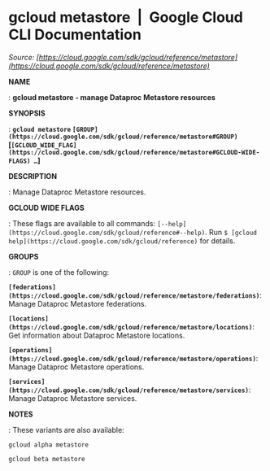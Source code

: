 # gcloud metastore  |  Google Cloud CLI Documentation

*Source: [https://cloud.google.com/sdk/gcloud/reference/metastore](https://cloud.google.com/sdk/gcloud/reference/metastore)*

**NAME**

: **gcloud metastore - manage Dataproc Metastore resources**

**SYNOPSIS**

: **`gcloud metastore` `[GROUP](https://cloud.google.com/sdk/gcloud/reference/metastore#GROUP)` [`[GCLOUD_WIDE_FLAG](https://cloud.google.com/sdk/gcloud/reference/metastore#GCLOUD-WIDE-FLAGS) …`]**

**DESCRIPTION**

: Manage Dataproc Metastore resources.

**GCLOUD WIDE FLAGS**

: These flags are available to all commands: `[--help](https://cloud.google.com/sdk/gcloud/reference#--help)`.
Run `$ [gcloud help](https://cloud.google.com/sdk/gcloud/reference)` for details.

**GROUPS**

: ``GROUP`` is one of the following:

**`[federations](https://cloud.google.com/sdk/gcloud/reference/metastore/federations)`**:
Manage Dataproc Metastore federations.

**`[locations](https://cloud.google.com/sdk/gcloud/reference/metastore/locations)`**:
Get information about Dataproc Metastore locations.

**`[operations](https://cloud.google.com/sdk/gcloud/reference/metastore/operations)`**:
Manage Dataproc Metastore operations.

**`[services](https://cloud.google.com/sdk/gcloud/reference/metastore/services)`**:
Manage Dataproc Metastore services.

**NOTES**

: These variants are also available:

```
gcloud alpha metastore
```

```
gcloud beta metastore
```
